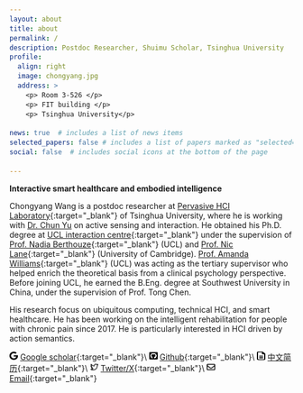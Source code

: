```yaml
---
layout: about
title: about
permalink: /
description: Postdoc Researcher, Shuimu Scholar, Tsinghua University    <img src="/assets/img/tsinghua.svg" width="15" height="15">  ←  <img src="/assets/img/UCL2.png" width="12" height="15">  ←  <img src="/assets/img/SWU.png" width="15" height="15">
profile:
  align: right
  image: chongyang.jpg 
  address: >
    <p> Room 3-526 </p>
    <p> FIT building </p>
    <p> Tsinghua University</p>

news: true  # includes a list of news items
selected_papers: false # includes a list of papers marked as "selected={true}"
social: false  # includes social icons at the bottom of the page

---
```


**Interactive smart healthcare and embodied intelligence**

Chongyang Wang is a postdoc researcher at [Pervasive HCI Laboratory](https://pi.cs.tsinghua.edu.cn/){:target="\_blank"} of Tsinghua University, where he is working with [Dr. Chun Yu](https://pi.cs.tsinghua.edu.cn/lab/people/ChunYu/) on active sensing and interaction. He obtained his Ph.D. degree at [UCL interaction centre](https://uclic.ucl.ac.uk/people/chongyang-wang){:target="\_blank"} under the supervision of [Prof. Nadia Berthouze](https://uclic.ucl.ac.uk/people/nadia-berthouze){:target="\_blank"} (UCL) and [Prof. Nic Lane](http://niclane.org/){:target="\_blank"} (University of Cambridge). [Prof. Amanda Williams](https://www.ucl.ac.uk/pals/people/amanda-c-de-c-williams){:target="\_blank"} (UCL) was acting as the tertiary supervisor who helped enrich the theoretical basis from a clinical psychology perspective. Before joining UCL, he earned the B.Eng. degree at Southwest University in China, under the supervision of Prof. Tong Chen.

His research focus on ubiquitous computing, technical HCI, and smart healthcare. He has been working on the intelligent rehabilitation for people with chronic pain since 2017. He is particularly interested in HCI driven by action semantics.

<!-- He was awarded two prestigious scholarships from UCL to carry out his PhD studies on the topic of developing new body sensing technology to support chronic pain physical rehabilitation. -->

<img src="/assets/img/google.svg" width="15" height="15">  [Google scholar](https://scholar.google.com/citations?user=H7VBxLgAAAAJ&hl=en){:target="\_blank"}\\
<img src="/assets/img/square-github.svg" width="15" height="15">  [Github](https://github.com/Mvrjustid){:target="\_blank"}\\
<img src="/assets/img/file-lines.svg" width="15" height="15">  [中文简历](/assets/pdf/resume-wcy-chinese.pdf){:target="\_blank"}\\
<img src="/assets/img/twitter-svgrepo-com.svg" width="15" height="15">  [Twitter/X](https://x.com/mvrjustid){:target="\_blank"}\\
<img src="/assets/img/envelope.svg" width="15" height="15">  [Email](mailto:wangchongyang@tsinghua.edu.cn){:target="\_blank"}

<!-- [![Citation](https://img.shields.io/badge/Google%20scholar%20citation-%3E250-4682B4?style=flat-square&logo=Google-Scholar)](https://scholar.google.com/citations?user=H7VBxLgAAAAJ&hl=en) -->

<!-- [![Achievement](https://img.shields.io/badge/Milestone-1st%20IMWUT-FF8C00?style=flat-square&logo=Google-Keep)](https://github.com/Mvrjustid/IMWUT-Hierarchical-HAR-PBD)\\ -->

<!-- [![Awards](https://img.shields.io/badge/Awards-UCL%20ORS--GRS-fa6c00?style=flat-square&logo=Unacademy)](https://www.ucl.ac.uk/economics/study/postgraduate/funding/funding/ucl-research-scholarships-grs-and-ors) [![Status](https://img.shields.io/badge/Status-Viva%20Passed-BB33FF?style=flat-square&logo=Clockify)](https://www.ucl.ac.uk/students/exams-and-assessments/research-assessments/format-bind-and-submit-your-thesis-general-guidance) -->